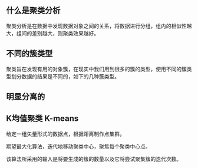 ## 什么是聚类分析

聚类分析是在数据中发现数据对象之间的关系，将数据进行分组，组内的相似性越大，组间的差别越大，则聚类效果越好。

## 不同的簇类型

聚类旨在发现有用的对象簇，在现实中我们用到很多的簇的类型，使用不同的簇类型划分数据的结果是不同的，如下的几种簇类型。

## 明显分离的



## K均值聚类 K-means

给定一组矢量形式的数据点，根据距离制作点集群。

期望最大化算法，迭代地移动聚类中心，聚焦每个聚类中心点。

该算法所采用的输入是将要生成的簇的数量以及它将尝试聚集簇的迭代次数。